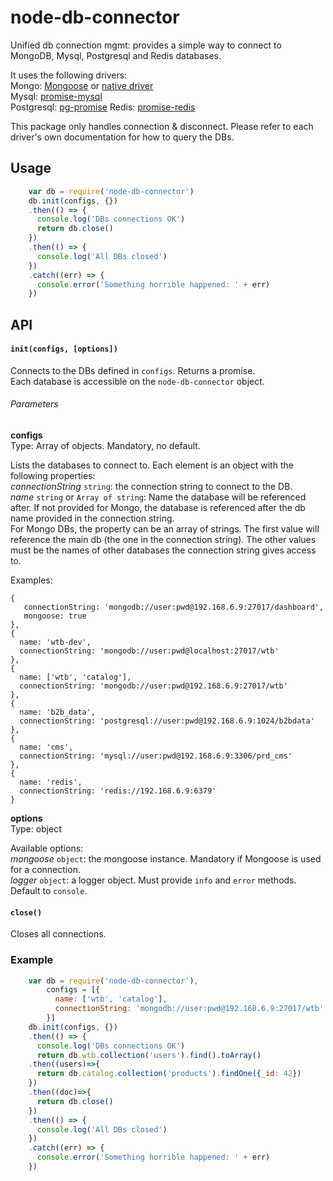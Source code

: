 # node-db-connector
Unified db connection mgmt: provides a simple way to connect to MongoDB, Mysql, Postgresql and Redis databases.

It uses the following drivers:  
Mongo: [Mongoose](http://mongoosejs.com/) or [native driver](http://mongodb.github.io/node-mongodb-native/2.2/)  
Mysql: [promise-mysql](https://github.com/lukeb-uk/node-promise-mysql)  
Postgresql: [pg-promise](https://github.com/vitaly-t/pg-promise)
Redis: [promise-redis](https://github.com/maxbrieiev/promise-redis)

This package only handles connection & disconnect. Please refer to each driver's own documentation for how to query the DBs.

## Usage

````javascript
    var db = require('node-db-connector')
    db.init(configs, {})
    .then(() => {
      console.log('DBs connections OK')
      return db.close()
    })
    .then(() => {
      console.log('All DBs closed')
    })
    .catch((err) => {
      console.error('Something horrible happened: ' + err)
    })
````

## API

#### `init(configs, [options])`

Connects to the DBs defined in `configs`.  Returns a promise.  
Each database is accessible on the `node-db-connector` object.

###### Parameters

**configs**  
Type: Array of objects. Mandatory, no default.

Lists the databases to connect to. Each element is an object with the following properties:  
*connectionString* `string`: the connection string to connect to the DB.  
*name* `string` or `Array of string`: Name the database will be referenced after. If not provided for Mongo, the database is referenced after the db name provided in the connection string.  
For Mongo DBs, the property can be an array of strings. The first value will reference the main db (the one  in the connection string). The other values must be the names of other databases the connection string gives access to.

Examples:

    {
       connectionString: 'mongodb://user:pwd@192.168.6.9:27017/dashboard',
       mongoose: true
    },
    {
      name: 'wtb-dev',
      connectionString: 'mongodb://user:pwd@localhost:27017/wtb'
    },
    {
      name: ['wtb', 'catalog'],
      connectionString: 'mongodb://user:pwd@192.168.6.9:27017/wtb'
    },
    {
      name: 'b2b_data',
      connectionString: 'postgresql://user:pwd@192.168.6.9:1024/b2bdata'
    },
    {
      name: 'cms',
      connectionString: 'mysql://user:pwd@192.168.6.9:3306/prd_cms'
    },
    {
      name: 'redis',
      connectionString: 'redis://192.168.6.9:6379'
    }


**options**  
Type: object

Available options:  
*mongoose* `object`: the mongoose instance. Mandatory if Mongoose is used for a connection.  
*logger* `object`: a logger object. Must provide `info` and `error` methods. Default to `console`.


#### `close()`

Closes all connections.

### Example

````javascript
    var db = require('node-db-connector'),
        configs = [{
          name: ['wtb', 'catalog'],
          connectionString: 'mongodb://user:pwd@192.168.6.9:27017/wtb'
        }]
    db.init(configs, {})
    .then(() => {
      console.log('DBs connections OK')
      return db.wtb.collection('users').find().toArray()
    .then((users)=>{
      return db.catalog.collection('products').findOne({_id: 42})
    })
    .then((doc)=>{
      return db.close()
    })
    .then(() => {
      console.log('All DBs closed')
    })
    .catch((err) => {
      console.error('Something horrible happened: ' + err)
    })
````
